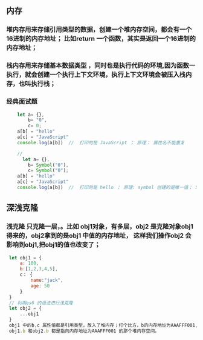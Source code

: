 
## 内存

### 堆内存用来存储引用类型的数据，创建一个堆内存空间，都会有一个16进制的内存地址； 比如return 一个函数，其实是返回一个16进制的内存地址；

### 栈内存用来存储基本数据类型 ，同时也是执行代码的环境,因为函数一执行，就会创建一个执行上下文环境，执行上下文环境会被压入栈内存，也叫执行栈；

### 经典面试题

```javascript
    let a= {},
        b= "0",
        c= 0;
    a[b] = "hello"
    a[c] = "JavaScript"
    console.log(a[b])  //  打印的是 JavaScript ； 原理： 属性名不能重复

    // 
      let a= {},
        b= Symbol("0"),
        c= Symbol("0");
    a[b] = "hello"
    a[c] = "JavaScript"
    console.log(a[b])  //  打印的是 hello ； 原理: symbol 创建的是唯一值； Symbol("1") === Symbol("1")   false 

```

## 深浅克隆

### 浅克隆 只克隆一层，。比如 obj1对象，有多层，obj2 是克隆对象obj1 得来的，obj2拿到的是obj1 中值的内存地址， 这样我们操作obj2 会影响到obj1,把obj1的值也改变了；

```javascript
 let obj1 = {
     a: 100,
     b:[1,2,3,4,5],
     c： {
         name:"jack",
         age: 50
     }
 }
 // 利用es6 的语法进行浅克隆
 let obj2 = {
     ...obj1
 }
 obj1 中的b,c 属性值都是引用类型，放入了堆内存；打个比方，b的内存地址为AAAFFF001,c 的内存地址为AAAFFF002 ;
 obj1.b 和obj2.b 都是指向内存地址为AAAFFF001 的那个堆内存空间。
```
